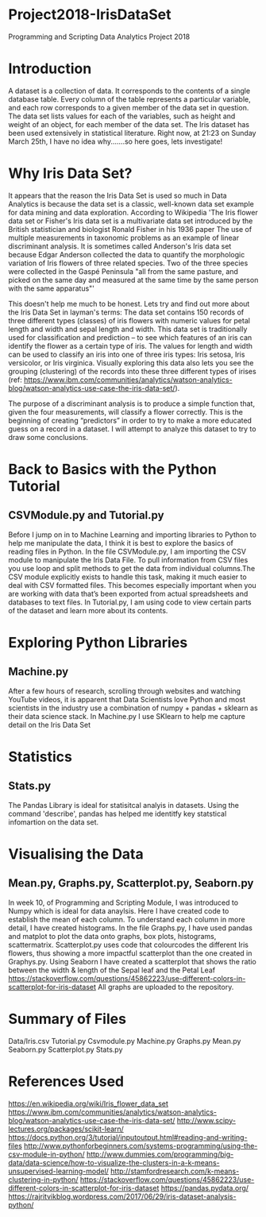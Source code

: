
# Project2018-IrisDataSet
Programming and Scripting Data Analytics Project 2018

# Introduction
A dataset is a collection of data.  It corresponds to the contents of a single database table. Every column of the table represents a particular variable, and each row corresponds to a given member of the data set in question. The data set lists values for each of the variables, such as height and weight of an object, for each member of the data set.  The Iris dataset has been used extensively in statistical literature.  Right now, at 21:23 on Sunday March 25th, I have no idea why.......so here goes, lets investigate!

# Why Iris Data Set?
It appears that the reason the Iris Data Set is used so much in Data Analytics is because the data set is a classic, well-known data set example for data mining and data exploration. According to Wikipedia 'The Iris flower data set or Fisher's Iris data set is a multivariate data set introduced by the British statistician and biologist Ronald Fisher in his 1936 paper The use of multiple measurements in taxonomic problems as an example of linear discriminant analysis. It is sometimes called Anderson's Iris data set because Edgar Anderson collected the data to quantify the morphologic variation of Iris flowers of three related species. Two of the three species were collected in the Gaspé Peninsula "all from the same pasture, and picked on the same day and measured at the same time by the same person with the same apparatus"'

This doesn't help me much to be honest.  Lets try and find out more about the Iris Data Set in layman's terms:
The data set contains 150 records of three different types (classes) of iris flowers with numeric values for petal length and width and sepal length and width.  This data set is traditionally used for classification and prediction – to see which features of an iris can identify the flower as a certain type of iris. The values for length and width can be used to classify an iris into one of three iris types: Iris setosa, Iris versicolor, or Iris virginica. Visually exploring this data also lets you see the grouping (clustering) of the records into these three different types of irises (ref: https://www.ibm.com/communities/analytics/watson-analytics-blog/watson-analytics-use-case-the-iris-data-set/).

The purpose of a discriminant analysis is to produce a simple function that, given the four measurements, will classify a flower correctly. This is the beginning of creating “predictors” in order to try to make a more educated guess on a record in a dataset. I will attempt to analyze this dataset to try to draw some conclusions. 
 
# Back to Basics with the Python Tutorial
## CSVModule.py and Tutorial.py
Before I jump on in to Machine Learning and importing libraries to Python to help me manipulate the data, I think it is best to explore the basics of reading files in Python. In the file CSVModule.py, I am importing the CSV module to manipulate the Iris Data File. To pull information from CSV files you use loop and split methods to get the data from individual columns.The CSV module explicitly exists to handle this task, making it much easier to deal with CSV formatted files. This becomes especially important when you are working with data that’s been exported from actual spreadsheets and databases to text files. In Tutorial.py, I am using code to view certain parts of the dataset and learn more about its contents.   

# Exploring Python Libraries 
## Machine.py
After a few hours of research, scrolling through websites and watching YouTube videos, it is apparent that Data Scientists love Python and most scientists in the industry use a combination of numpy + pandas + sklearn as their data science stack. In Machine.py I use SKlearn to help me capture detail on the Iris Data Set
 
# Statistics
## Stats.py
The Pandas Library is ideal for statisitcal analyis in datasets. Using the command 'describe', pandas has helped me identitfy key statstical infomartion on the data set.

# Visualising the Data
## Mean.py, Graphs.py, Scatterplot.py, Seaborn.py
In week 10, of Programming and Scripting Module, I was introduced to Numpy which is ideal for data anaylsis.  Here I have created code to establish the mean of each column.  To understand each column in more detail, I have created histograms.  In the file Graphs.py, I have used pandas and matplot to plot the data onto graphs, box plots, histograms, scattermatrix. Scatterplot.py uses code that colourcodes the different Iris flowers, thus showing a more impactful scatterplot than the one created in Graphys.py.
Using Seaborn I have created a scatterplot that shows the ratio between the width & length of the Sepal leaf and the Petal Leaf
https://stackoverflow.com/questions/45862223/use-different-colors-in-scatterplot-for-iris-dataset
All graphs are uploaded to the repository.

# Summary of Files
Data/Iris.csv
Tutorial.py
Csvmodule.py
Machine.py
Graphs.py
Mean.py
Seaborn.py
Scatterplot.py
Stats.py

# References Used
https://en.wikipedia.org/wiki/Iris_flower_data_set
https://www.ibm.com/communities/analytics/watson-analytics-blog/watson-analytics-use-case-the-iris-data-set/
http://www.scipy-lectures.org/packages/scikit-learn/
https://docs.python.org/3/tutorial/inputoutput.html#reading-and-writing-files
http://www.pythonforbeginners.com/systems-programming/using-the-csv-module-in-python/
http://www.dummies.com/programming/big-data/data-science/how-to-visualize-the-clusters-in-a-k-means-unsupervised-learning-model/
http://stamfordresearch.com/k-means-clustering-in-python/
https://stackoverflow.com/questions/45862223/use-different-colors-in-scatterplot-for-iris-dataset
https://pandas.pydata.org/
https://rajritvikblog.wordpress.com/2017/06/29/iris-dataset-analysis-python/

